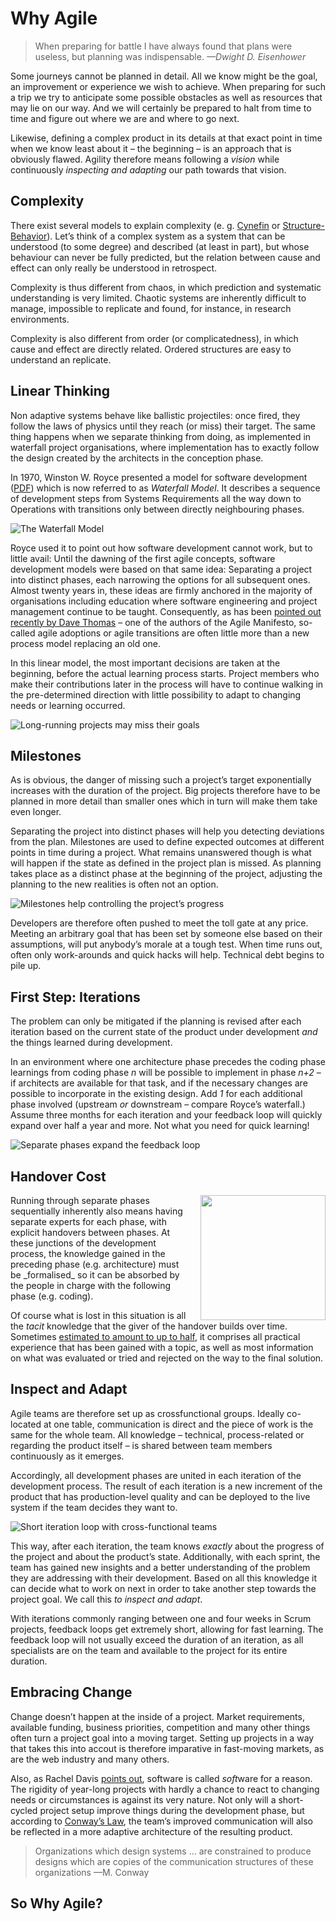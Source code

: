 # Why Agile
<!-- Story -->
<!--
Walking to the nearest grocery store from home can be planned in great detail. You’ve done it before and chances are you can just repeat last week’s walk to get there again.

On the other hand, riding your bicycle across town to a friend who has just moved there is slightly more complex. It will require you to make a plan. That’s possible, because you 
-->

> When preparing for battle I have always found that
> plans were useless, but planning was indispensable. 
> <em>—Dwight D. Eisenhower</em>

Some journeys cannot be planned in detail. All we know might be the goal, an improvement or experience we wish to achieve. When preparing for such a trip we try to anticipate some possible obstacles as well as resources that may lie on our way. And we will certainly be prepared to halt from time to time and figure out where we are and where to go next.

Likewise, defining a complex product in its details at that exact point in time when we know least about it – the beginning – is an approach that is obviously flawed. Agility therefore means following a _vision_ while continuously _inspecting and adapting_ our path towards that vision.

## Complexity
There exist several models to explain complexity (e. g. [Cynefin] or [Structure-Behavior]). Let’s think of a complex system as a system that can be understood (to some degree) and described (at least in part), but whose behaviour can never be fully predicted, but the relation between cause and effect can only really be understood in retrospect.

Complexity is thus different from chaos, in which prediction and systematic understanding is very limited. Chaotic systems are inherently difficult to manage, impossible to replicate and found, for instance, in research environments.

Complexity is also different from order (or complicatedness), in which cause and effect are directly related. Ordered structures are easy to understand an replicate.

## Linear Thinking
Non adaptive systems behave like ballistic projectiles: once fired, they follow the laws of physics until they reach (or miss) their target. The same thing happens when we separate thinking from doing, as implemented in waterfall project organisations, where implementation has to exactly follow the design created by the architects in the conception phase.

In 1970, Winston W. Royce presented a model for software development ([PDF][WRR-Waterfall]) which is now referred to as _Waterfall Model_. It describes a sequence of development steps from Systems Requirements all the way down to Operations with transitions only between directly neighbouring phases. 

![The Waterfall Model](images/royce-waterfall.png "Winston W. Royce’s non model")

Royce used it to point out how software development cannot work, but to little avail: Until the dawning of the first agile concepts, software development models were based on that same idea: Separating a project into distinct phases, each narrowing the options for all subsequent ones. Almost twenty years in, these ideas are firmly anchored in the majority of organisations including education where software engineering and project management continue to be taught. Consequently, as has been [pointed out recently by Dave Thomas][Time-to-kill-agile] – one of the authors of the Agile Manifesto, so-called agile adoptions or agile transitions are often little more than a new process model replacing an old one.

In this linear model, the most important decisions are taken at the beginning, before the actual learning process starts. Project members who make their contributions later in the process will have to continue walking in the pre-determined direction with little possibility to adapt to changing needs or learning occurred.

![Long-running projects may miss their goals](images/long-project.png "Fire, then wait")

## Milestones
As is obvious, the danger of missing such a project’s target exponentially increases with the duration of the project. Big projects therefore have to be planned in more detail than smaller ones which in turn will make them take even longer.

Separating the project into distinct phases will help you detecting deviations from the plan. Milestones are used to define expected outcomes at different points in time during a project. What remains unanswered though is what will happen if the state as defined in the project plan is missed. As planning takes place as a distinct phase at the beginning of the project, adjusting the planning to the new realities is often not an option.

![Milestones help controlling the project’s progress](images/milestones.png "Toll gates to track progress")

Developers are therefore often pushed to meet the toll gate at any price. Meeting an arbitrary goal that has been set by someone else based on their assumptions, will put anybody’s morale at a tough test. When time runs out, often only work-arounds and quick hacks will help. Technical debt begins to pile up.

## First Step: Iterations
The problem can only be mitigated if the planning is revised after each iteration based on the current state of the product under development _and_ the things learned during development.

In an environment where one architecture phase precedes the coding phase learnings from coding phase _n_ will be possible to implement in phase _n+2_ – if architects are available for that task, and if the necessary changes are possible to incorporate in the existing design. Add _1_ for each additional phase involved (upstream _or_ downstream – compare Royce’s waterfall.) Assume three months for each iteration and your feedback loop will quickly expand over half a year and more. Not what you need for quick learning!

![Separate phases expand the feedback loop](images/long-feedback-loop.png "Phases, stacked")

## Handover Cost
<image src="images/externalising-knowledge.png" style="float: right; width: 200px; margin-left: 20px;" />
Running through separate phases sequentially inherently also means having separate experts for each phase, with explicit handovers between phases. At these junctions of the development process, the knowledge gained in the preceding phase (e.g. architecture) must be _formalised_ so it can be absorbed by the people in charge with the following phase (e.g. coding).

Of course what is lost in this situation is all the _tacit_ knowledge that the giver of the handover builds over time. Sometimes [estimated to amount to up to half][Handoff], it comprises all practical experience that has been gained with a topic, as well as most information on what was evaluated or tried and rejected on the way to the final solution.

## Inspect and Adapt
<!-- Crossfunctional Collaboration -->
Agile teams are therefore set up as crossfunctional groups. Ideally co-located at one table, communication is direct and the piece of work is the same for the whole team. All knowledge – technical, process-related or regarding the product itself – is shared between team members continuously as it emerges.

Accordingly, all development phases are united in each iteration of the development process. The result of each iteration is a new increment of the product that has production-level quality and can be deployed to the live system if the team decides they want to.

![Short iteration loop with cross-functional teams](images/agile-iterations.png "All phases in each iteration")

This way, after each iteration, the team knows _exactly_ about the progress of the project and about the product’s state. Additionally, with each sprint, the team has gained new insights and a better understanding of the problem they are addressing with their development. Based on all this knowledge it can decide what to work on next in order to take another step towards the project goal. We call this _to inspect and adapt_.

With iterations commonly ranging between one and four weeks in Scrum projects, feedback loops get extremely short, allowing for fast learning. The feedback loop will not usually exceed the duration of an iteration, as all specialists are on the team and available to the project for its entire duration.

## Embracing Change
Change doesn’t happen at the inside of a project. Market requirements, available funding, business priorities, competition and many other things often turn a project goal into a moving target. Setting up projects in a way that takes this into accout is therefore imparative in fast-moving markets, as are the web industry and many others.

Also, as Rachel Davis [points out][TAoEC], software is called <em>soft</em>ware for a reason. The rigidity of year-long projects with hardly a chance to react to changing needs or circumstances is against its very nature. Not only will a short-cycled project setup improve things during the development phase, but according to [Conway’s Law][CL], the team’s improved communication will also be reflected in a more adaptive architecture of the resulting product.

> Organizations which design systems … are constrained to produce
> designs which are copies of the communication structures of these organizations
> —M. Conway

## So Why Agile?


[Cynefin]: http://cognitive-edge.com/blog/type/cynefin/ "Cognitive Edge blog"
[Structure-Behavior]: http://www.noop.nl/2010/09/simplicity-a-new-model.html "The Structure-Behavior Model"
[WRR-Waterfall]: http://www.cs.umd.edu/class/spring2003/cmsc838p/Process/waterfall.pdf "Dr. Winston R. Royce, Managing the Development of Large Software Systems"
[Time-to-kill-agile]: http://pragdave.me/blog/2014/03/04/time-to-kill-agile/ "Time to kill agile"
[Handoff]: http://agile.dzone.com/articles/waste-4-handoffs "Waste #4: Handoffs"
[TAoEC]: http://www.slideshare.net/RachelDavies/gotober-keynote-the-art-of-embracing-change "Keynote Slides"
[CL]: http://www.melconway.com/research/committees.html "How Do Committees Invent? by Melvin E. Conway"

<!--
   * Projektmanagement
   * 
      * Planung
      * Messung
      * Aufgabenteilung
      * Zeit–Kosten–Qualität
   * Vergleich mit "sequenzieller" Projektstruktur
   * 
      * Wasserfall
      * V-Modell
   *  Wissensarbeit und Motivation
   * 
      * Drucker, Ackoff, Deming
      * Pink
   * Innovation
   * Grundlagen
      * Komplexe Systeme
      * Pull Scheduling

      * Scientific Management und Industrialisierung
      * 
         * Denken–Ausführen


Agil kann höhere Produktivität bringen, aber das soll das (alleinige) Ziel nicht sein
Agil vs. iterativ vs. Wasserfall (file:///private/var/folders/9x/xkfp8qy115v7f43pbf0mv1tc0000gp/T/calibre_1.0.0_tmp_s8a_t1/Gu5LFJ_ebook_iter/OEBPS/httpatomoreillycomsourceoreillyimages26617.png) vs. (file:///private/var/folders/9x/xkfp8qy115v7f43pbf0mv1tc0000gp/T/calibre_1.0.0_tmp_s8a_t1/Gu5LFJ_ebook_iter/OEBPS/httpatomoreillycomsourceoreillyimages26619.png)

-->